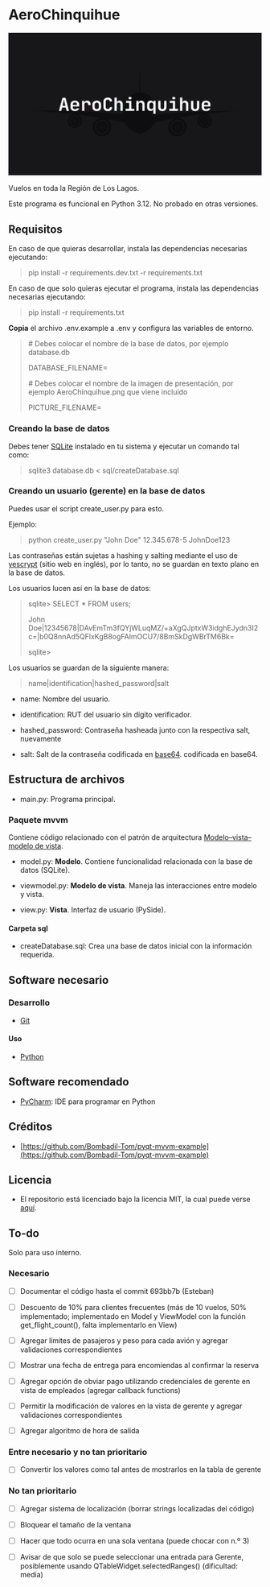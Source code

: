 # AeroChinquihue

![Imagen de AeroChinquihue](assets/picture.png)

Vuelos en toda la Región de Los Lagos.

Este programa es funcional en Python 3.12. No probado en otras versiones.

## Requisitos

En caso de que quieras desarrollar, instala las dependencias necesarias ejecutando:

> pip install -r requirements.dev.txt -r requirements.txt

En caso de que solo quieras ejecutar el programa, instala las dependencias necesarias ejecutando:

> pip install -r requirements.txt

**Copia** el archivo .env.example a .env y configura las variables de entorno.

> \# Debes colocar el nombre de la base de datos, por ejemplo database.db
>
> DATABASE_FILENAME=
>
> \# Debes colocar el nombre de la imagen de presentación, por ejemplo
> AeroChinquihue.png que viene incluido
>
> PICTURE_FILENAME=

### Creando la base de datos

Debes tener [SQLite](https://www.sqlite.org/index.html) instalado en tu sistema y ejecutar un comando tal como:

> sqlite3 database.db < sql/createDatabase.sql

### Creando un usuario (gerente) en la base de datos

Puedes usar el script create_user.py para esto.

Ejemplo:

> python create_user.py "John Doe" 12.345.678-5 JohnDoe123

Las contraseñas están sujetas a hashing y salting mediante el uso de [yescrypt](https://en.wikipedia.org/wiki/Yescrypt) (sitio web en inglés), por lo tanto, no se guardan en texto plano en la base de datos.

Los usuarios lucen así en la base de datos:

> sqlite> SELECT * FROM users;
>
> John Doe|12345678|DAvEmTm3fQYjWLuqMZ/+aXgQJptxW3idghEJydn3I2c=|b0Q8nnAd5QFlxKgB8ogFAlmOCU7/8BmSkDgWBrTM6Bk=
>
> sqlite>

Los usuarios se guardan de la siguiente manera:

> name|identification|hashed_password|salt

* name: Nombre del usuario.

* identification: RUT del usuario sin dígito verificador.

* hashed_password: Contraseña hasheada junto con la respectiva salt, nuevamente

* salt: Salt de la contraseña codificada en [base64](https://es.wikipedia.org/wiki/Base64). codificada en base64.

## Estructura de archivos

* main.py: Programa principal.

### Paquete mvvm

Contiene código relacionado con el patrón de arquitectura [Modelo–vista–modelo de vista](https://es.wikipedia.org/wiki/Modelo%E2%80%93vista%E2%80%93modelo_de_vista).

* model.py: **Modelo**. Contiene funcionalidad relacionada con la base de datos (SQLite).

* viewmodel.py: **Modelo de vista**. Maneja las interacciones entre modelo y vista.

* view.py: **Vista**. Interfaz de usuario (PySide).

#### Carpeta sql

* createDatabase.sql: Crea una base de datos inicial con la información requerida.

## Software necesario

### Desarrollo

* [Git](https://git-scm.com/)

#### Uso

* [Python](https://www.python.org/)

## Software recomendado

* [PyCharm](https://www.jetbrains.com/pycharm/): IDE para programar en Python

## Créditos

* [https://github.com/Bombadil-Tom/pyqt-mvvm-example](https://github.com/Bombadil-Tom/pyqt-mvvm-example)

## Licencia

* El repositorio está licenciado bajo la licencia MIT, la cual puede verse [aquí](https://github.com/esteuwu/AeroChinquihue/blob/master/LICENSE).

## To-do

Solo para uso interno.

### Necesario

* [ ] Documentar el código hasta el commit 693bb7b (Esteban)

* [ ] Descuento de 10% para clientes frecuentes (más de 10 vuelos, 50% implementado; implementado en Model y ViewModel con la función get_flight_count(), falta implementarlo en View)

* [ ] Agregar límites de pasajeros y peso para cada avión y agregar validaciones correspondientes

* [ ] Mostrar una fecha de entrega para encomiendas al confirmar la reserva

* [ ] Agregar opción de obviar pago utilizando credenciales de gerente en vista de empleados (agregar callback functions)

* [ ] Permitir la modificación de valores en la vista de gerente y agregar validaciones correspondientes

* [ ] Agregar algoritmo de hora de salida

### Entre necesario y no tan prioritario

* [ ] Convertir los valores como tal antes de mostrarlos en la tabla de gerente

### No tan prioritario

* [ ] Agregar sistema de localización (borrar strings localizadas del código)

* [ ] Bloquear el tamaño de la ventana

* [ ] Hacer que todo ocurra en una sola ventana (puede chocar con n.º 3)

* [ ] Avisar de que solo se puede seleccionar una entrada para Gerente, posiblemente usando QTableWidget.selectedRanges() (dificultad: media)
